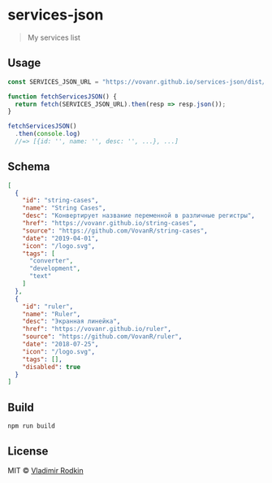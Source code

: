 # services-json

> My services list

## Usage

```js
const SERVICES_JSON_URL = "https://vovanr.github.io/services-json/dist/services.json";

function fetchServicesJSON() {
  return fetch(SERVICES_JSON_URL).then(resp => resp.json());
}

fetchServicesJSON()
  .then(console.log)
  //=> [{id: '', name: '', desc: '', ...}, ...]
```

## Schema

```json
[
  {
    "id": "string-cases",
    "name": "String Cases",
    "desc": "Конвертирует название переменной в различные регистры",
    "href": "https://vovanr.github.io/string-cases",
    "source": "https://github.com/VovanR/string-cases",
    "date": "2019-04-01",
    "icon": "/logo.svg",
    "tags": [
      "converter",
      "development",
      "text"
    ]
  },
  {
    "id": "ruler",
    "name": "Ruler",
    "desc": "Экранная линейка",
    "href": "https://vovanr.github.io/ruler",
    "source": "https://github.com/VovanR/ruler",
    "date": "2018-07-25",
    "icon": "/logo.svg",
    "tags": [],
    "disabled": true
  }
]
```

## Build

```shell
npm run build
```

## License
MIT © [Vladimir Rodkin](https://github.com/VovanR)
